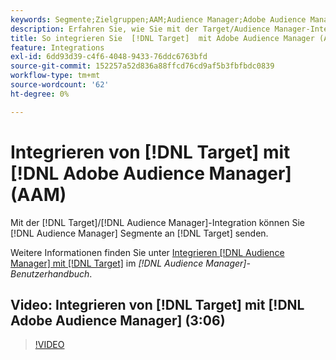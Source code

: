 ```yaml
---
keywords: Segmente;Zielgruppen;AAM;Audience Manager;Adobe Audience Manager;integrieren;Integration
description: Erfahren Sie, wie Sie mit der Target/Audience Manager-Integration Audience Manager (AAM)-Segmente an Adobe Target senden können.
title: So integrieren Sie  [!DNL Target]  mit Adobe Audience Manager (AAM)
feature: Integrations
exl-id: 6dd93d39-c4f6-4048-9433-76ddc6763bfd
source-git-commit: 152257a52d836a88ffcd76cd9af5b3fbfbdc0839
workflow-type: tm+mt
source-wordcount: '62'
ht-degree: 0%

---
```


# Integrieren von [!DNL Target] mit [!DNL Adobe Audience Manager] (AAM)

Mit der [!DNL Target]/[!DNL Audience Manager]-Integration können Sie [!DNL Audience Manager] Segmente an [!DNL Target] senden.

Weitere Informationen finden Sie unter [Integrieren [!DNL Audience Manager] mit [!DNL Target]](https://experienceleague.adobe.com/docs/audience-manager/user-guide/implementation-integration-guides/integration-other-solutions/aam-target-integration.html) im *[!DNL Audience Manager]-Benutzerhandbuch*.

## Video: Integrieren von [!DNL Target] mit [!DNL Adobe Audience Manager] (3:06)

>[!VIDEO](https://video.tv.adobe.com/v/35151)

